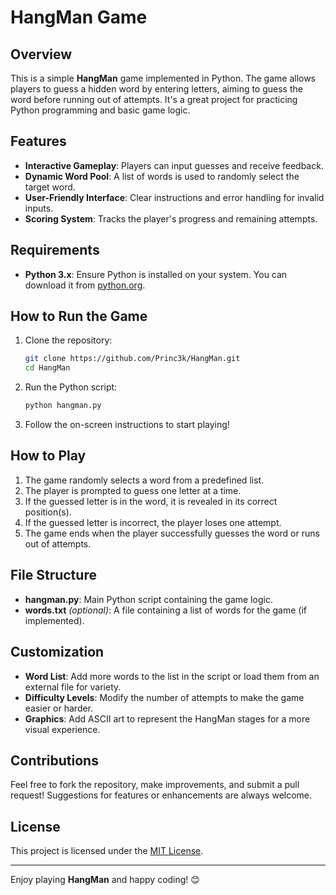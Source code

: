 # HangMan Game

## Overview

This is a simple **HangMan** game implemented in Python. The game allows players to guess a hidden word by entering letters, aiming to guess the word before running out of attempts. It's a great project for practicing Python programming and basic game logic.

## Features

- **Interactive Gameplay**: Players can input guesses and receive feedback.
- **Dynamic Word Pool**: A list of words is used to randomly select the target word.
- **User-Friendly Interface**: Clear instructions and error handling for invalid inputs.
- **Scoring System**: Tracks the player's progress and remaining attempts.

## Requirements

- **Python 3.x**: Ensure Python is installed on your system. You can download it from [python.org](https://www.python.org/downloads/).

## How to Run the Game

1. Clone the repository:

   ```bash
   git clone https://github.com/Princ3k/HangMan.git
   cd HangMan
   ```

2. Run the Python script:

   ```bash
   python hangman.py
   ```

3. Follow the on-screen instructions to start playing!

## How to Play

1. The game randomly selects a word from a predefined list.
2. The player is prompted to guess one letter at a time.
3. If the guessed letter is in the word, it is revealed in its correct position(s).
4. If the guessed letter is incorrect, the player loses one attempt.
5. The game ends when the player successfully guesses the word or runs out of attempts.

## File Structure

- **hangman.py**: Main Python script containing the game logic.
- **words.txt** *(optional)*: A file containing a list of words for the game (if implemented).

## Customization

- **Word List**: Add more words to the list in the script or load them from an external file for variety.
- **Difficulty Levels**: Modify the number of attempts to make the game easier or harder.
- **Graphics**: Add ASCII art to represent the HangMan stages for a more visual experience.

## Contributions

Feel free to fork the repository, make improvements, and submit a pull request! Suggestions for features or enhancements are always welcome.

## License

This project is licensed under the [MIT License](LICENSE).

---

Enjoy playing **HangMan** and happy coding! 😊
